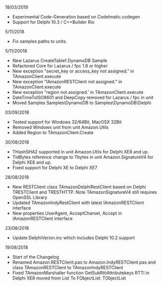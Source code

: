 ﻿18/03/2019

* Experimental Code-Generation based on CodeImatic.codegen 
* Support for Delphi 10.3  / C++Builder Rio

5/11/2018

* Fix samples paths to units.

5/11/20018

* New Lazarus CreateTable1 DynamoDB Sample
* Refactored Core for Lazarus / fpc 1.8 or higher 
* New exception "secret_key or access_key not assigned." in TAmazonClient.execute
* New exception "IAmazonRESTClient not assigned." in TAmazonClient.execute
* New exception "region not assigned.' in TAmazonClient.execute
* DateTimeToISO8601 and DeepCopy removed for Lazarus / fpc in unit 
* Moved Samples Samples\DynamoDB to Samples\DynamoDB\Delphi

03/09/2018

* Tested support for Windows 32/64Bit, MacOSX 32Bit
* Removed Windows unit from unit Amazon.Utils
* Added Region to TAmazonClient.Create


30/08/2018

* THashSHA2 supported in unit Amazon.Utils for Delphi XE8 and up.
* TidBytes reference change to Tbytes in unit Amazon.SignatureV4 for Delphi XE8 and up.
* Fixed support for Delphi XE to Delphi XE7

28/08/2018

* New RESTClient class TAmazonDelphiRestClient based on Delphi TRESTClient and TRESTHTTP. Note TAmazonSignatureV4 still requires OpenSSL Library
* Updated TAmazonIndyRestClient with latest IAmazonRESTClient interface
* New properties UserAgent, AcceptCharset, Accept in IAmazonRESTClient interface

23/08/2018

* Update DelphiVerion.inc which includes Delphi 10.2 support

19/08/2018

* Start of the Changelog
* Renamed Amazon.RESTClient.pas to Amazon.IndyRESTClient.pas and class TAmazonRESTClient to TAmazonIndyRESTClient 
* Fixed TAmazonMarshaller function GetSubRttiAttributekeys RTTI in Delphi XE8 moved from List To FObjectList: TObjectList<TObject>








